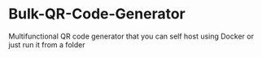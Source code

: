 # Bulk-QR-Code-Generator
Multifunctional QR code generator that you can self host using Docker or just run it from a folder
